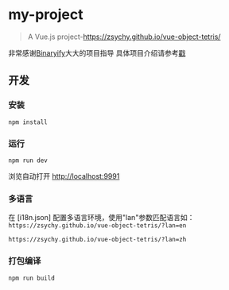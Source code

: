 # my-project

> A Vue.js project-https://zsychy.github.io/vue-object-tetris/

非常感谢[Binaryify](https://github.com/Binaryify)大大的项目指导
具体项目介绍请参考[戳](https://github.com/Binaryify/vue-tetris)

## 开发
### 安装
```
npm install
```
### 运行
```
npm run dev
```
浏览自动打开 [http://localhost:9991](http://localhost:9991)

### 多语言
在 [i18n.json] 配置多语言环境，使用"lan"参数匹配语言如：
`https://zsychy.github.io/vue-object-tetris/?lan=en`

`https://zsychy.github.io/vue-object-tetris/?lan=zh`
### 打包编译
```
npm run build
```

